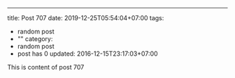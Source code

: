 ---
title: Post 707
date: 2019-12-25T05:54:04+07:00
tags:
  - random post
  - ""
category:
  - random post
  - post has 0
updated: 2016-12-15T23:17:03+07:00

This is content of post 707